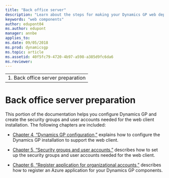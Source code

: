 ```yaml
---
title: "Back office server"
description: "Learn about the steps for making your Dynamics GP web deployment more secure."
keywords: "web components"
author: edupont04
ms.author: edupont
manager: annbe
applies_to: 
ms.date: 09/05/2018
ms.prod: dynamicsgp
ms.topic: article
ms.assetid: 40f5fc79-4720-4b97-a598-a385d9fc6da6
ms.reviewer: 
---
```

|                                    |
|------------------------------------|
| 1.  Back office server preparation |

<span id="_Toc498953282" class="anchor"></span>

# Back office server preparation

This portion of the documentation helps you configure Dynamics GP and create the security groups and user accounts needed for the web client installation. The following chapters are included:

-   [Chapter 4, “Dynamics GP configuration,”](#_Microsoft_Dynamics_GP_1) explains how to configure the Dynamics GP installation to support the web client.  

-   [Chapter 5, “Security groups and user accounts,”](#_Security_groups_and) describes how to set up the security groups and user accounts needed for the web client.  

-   [Chapter 6, “Register application for organizational accounts,”](#_Register_application_for) describes how to register an Azure application for your Dynamics GP components.  


